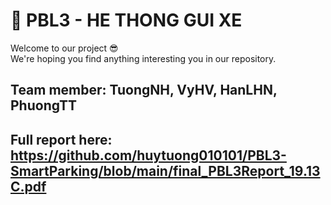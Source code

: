 # 🍕 PBL3 - HE THONG GUI XE

Welcome to our project 😎 \
We're hoping you find anything interesting you in our repository.
## Team member: TuongNH, VyHV, HanLHN, PhuongTT
## Full report here: https://github.com/huytuong010101/PBL3-SmartParking/blob/main/final_PBL3Report_19.13C.pdf
